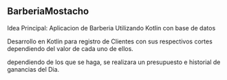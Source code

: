 ## BarberiaMostacho

Idea Principal:
Aplicacion de Barberia Utilizando Kotlin con base de datos

Desarrollo en Kotlin para registro de Clientes con sus respectivos cortes dependiendo del valor
de cada uno de ellos.

dependiendo de los que se haga, se realizara un presupuesto e historial de ganancias del Dia.
